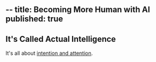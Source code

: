--
title: Becoming More Human with AI
published: true
---
## It's Called Actual Intelligence

It's all about [intention and attention](https://youtu.be/YsIr68esWr0).
